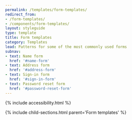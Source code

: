 ```yaml
---
permalink: /templates/form-templates/
redirect_from:
- /form-templates/
- /components/form-templates/
layout: styleguide
type: template
title: Form templates
category: Templates
lead: Patterns for some of the most commonly used forms
subnav:
- text: Name form
  href: '#name-form'
- text: Address form
  href: '#address-form'
- text: Sign-in form
  href: '#sign-in-form'
- text: Password reset form
  href: '#password-reset-form'
---
```


{% include accessibility.html %}

{% include child-sections.html parent='Form templates' %}
